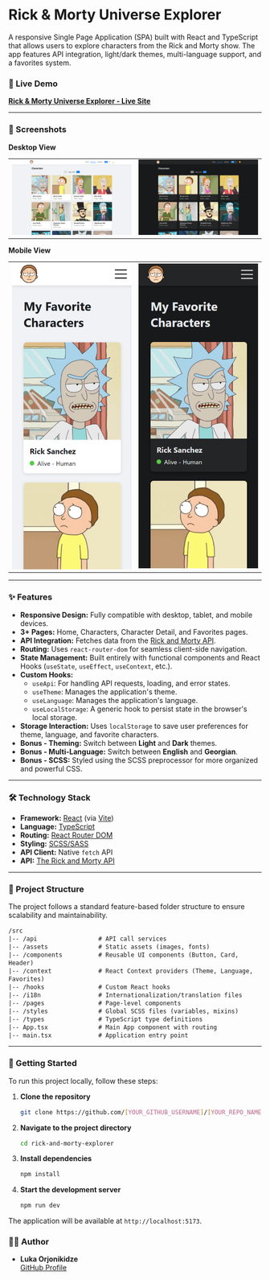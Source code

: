 # Rick & Morty Universe Explorer

A responsive Single Page Application (SPA) built with React and TypeScript that allows users to explore characters from the Rick and Morty show. The app features API integration, light/dark themes, multi-language support, and a favorites system.

### 🚀 Live Demo

**[Rick & Morty Universe Explorer - Live Site](https://rick-morty-explorer.netlify.app/)**

---

### 📸 Screenshots

**Desktop View** 
<table><tr>
  <td><img src="./public/screenshots/desktop-light.png" alt="Desktop Light Theme" width="300" /></td>
  <td><img src="./public/screenshots/desktop-dark.png" alt="Desktop Dark Theme" width="300" /></td>
</tr></table>


**Mobile View**  
<table><tr>
  <td><img src="./public/screenshots/mobile-light.png" alt="Phone Light Theme" width="300" /></td>
  <td><img src="./public/screenshots/mobile-dark.png" alt="Phone Dark Theme" width="300" /></td>
</tr></table>


---

### ✨ Features

- **Responsive Design:** Fully compatible with desktop, tablet, and mobile devices.
- **3+ Pages:** Home, Characters, Character Detail, and Favorites pages.
- **API Integration:** Fetches data from the [Rick and Morty API](https://rickandmortyapi.com/).
- **Routing:** Uses `react-router-dom` for seamless client-side navigation.
- **State Management:** Built entirely with functional components and React Hooks (`useState`, `useEffect`, `useContext`, etc.).
- **Custom Hooks:**
  - `useApi`: For handling API requests, loading, and error states.
  - `useTheme`: Manages the application's theme.
  - `useLanguage`: Manages the application's language.
  - `useLocalStorage`: A generic hook to persist state in the browser's local storage.
- **Storage Interaction:** Uses `localStorage` to save user preferences for theme, language, and favorite characters.
- **Bonus - Theming:** Switch between **Light** and **Dark** themes.
- **Bonus - Multi-Language:** Switch between **English** and **Georgian**.
- **Bonus - SCSS:** Styled using the SCSS preprocessor for more organized and powerful CSS.

---

### 🛠️ Technology Stack

- **Framework:** [React](https://reactjs.org/) (via [Vite](https://vitejs.dev/))
- **Language:** [TypeScript](https://www.typescriptlang.org/)
- **Routing:** [React Router DOM](https://reactrouter.com/)
- **Styling:** [SCSS/SASS](https://sass-lang.com/)
- **API Client:** Native `fetch` API
- **API:** [The Rick and Morty API](https://rickandmortyapi.com/)

---

### 📂 Project Structure

The project follows a standard feature-based folder structure to ensure scalability and maintainability.

```
/src
|-- /api                 # API call services
|-- /assets              # Static assets (images, fonts)
|-- /components          # Reusable UI components (Button, Card, Header)
|-- /context             # React Context providers (Theme, Language, Favorites)
|-- /hooks               # Custom React hooks
|-- /i18n                # Internationalization/translation files
|-- /pages               # Page-level components
|-- /styles              # Global SCSS files (variables, mixins)
|-- /types               # TypeScript type definitions
|-- App.tsx              # Main App component with routing
|-- main.tsx             # Application entry point
```

---

### 🚀 Getting Started

To run this project locally, follow these steps:

1.  **Clone the repository**
    ```bash
    git clone https://github.com/[YOUR_GITHUB_USERNAME]/[YOUR_REPO_NAME].git
    ```
2.  **Navigate to the project directory**
    ```bash
    cd rick-and-morty-explorer
    ```
3.  **Install dependencies**
    ```bash
    npm install
    ```
4.  **Start the development server**
    ```bash
    npm run dev
    ```
The application will be available at `http://localhost:5173`.


### 👨‍💻 Author

- **Luka Orjonikidze**  
[GitHub Profile](https://github.com/LukaOrjonikidze)
